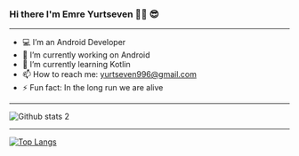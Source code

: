 ###  Hi there I'm Emre Yurtseven 🙋‍♂️ 😎

<hr>

- 💻 I’m an Android Developer
- 🔭 I’m currently working on Android 
- 🌱 I’m currently learning Kotlin
- 📫 How to reach me: yurtseven996@gmail.com
- ⚡ Fun fact: In the long run we are alive

<hr>

![Github stats 2](https://github-readme-stats.vercel.app/api?username=yurtseven&show_icons=true&theme=radical)

<hr>

[![Top Langs](https://github-readme-stats.vercel.app/api/top-langs/?username=yurtseven&layout=compact)](https://github.com/yurtseven/github-readme-stats)
